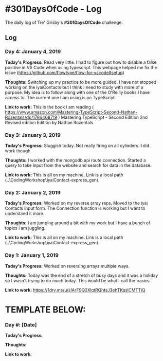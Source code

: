# #301DaysOfCode - Log
The daily log of Tre' Grisby's **#301DaysOfCode** challenge.

## Log
### Day 4: January 4, 2019

**Today's Progress:**
Read very little. I had to figure out how to disable a false positive in VS Code when using typescript. This webpage helped me fix the issue (https://github.com/flowtype/flow-for-vscode#setup)

**Thoughts:**
Switching up my practice to be more guided. I have not stopped working on the iyaiContacts but I think I need to study with more of a purpose. My idea is to follow along with one of the O'Reilly books I have access to. The current one I am using is on TypeScript.

**Link to work:**
This is the book I am reading ( https://www.amazon.com/Mastering-TypeScript-Second-Nathan-Rozentals/dp/1786468719 )
Mastering TypeScript - Second Edition 2nd Revised edition Edition
by Nathan Rozentals 

### Day 3: January 3, 2019

**Today's Progress:**
Sluggish today. Not really firing on all cylinders. I did work though.

**Thoughts:**
I worked with the mongodb api route connection. Started a query to take input from the website and search for data in the database.

**Link to work:**
This is all on my machine. Link is a local path (..\CodingWorkshop\iyaiContact-express_gen).

### Day 2: January 2, 2019

**Today's Progress:**
Worked on my reverse array reps. Moved to the iyai Contacts input form. The Connection function is working but I want to understand it more.

**Thoughts:**
I am jumping around a bit with my work but I have a bunch of topics I am juggling.

**Link to work:**
This is all on my machine. Link is a local path (..\CodingWorkshop\iyaiContact-express_gen).

### Day 1: January 1, 2019

**Today's Progress:**
Worked on reversing arrays multiple ways.

**Thoughts:**
Today was the end of a stretch of busy days and it was a holiday so I wasn't trying to do much today. This would be what I call the basics.

**Link to work:**
https://1drv.ms/u/s!ArF9Q3XlqtRQhtsJ3ehTKqslCMTTiQ


# TEMPLATE BELOW:
### Day #: [Date]

**Today's Progress:**

**Thoughts:**

**Link to work:**